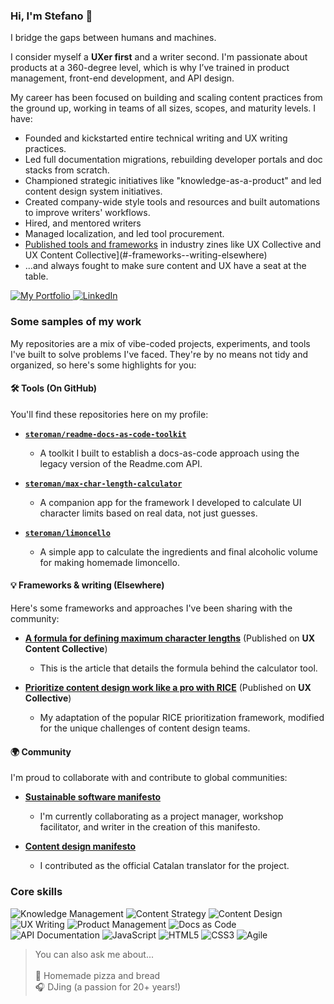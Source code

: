 ### Hi, I'm Stefano 👋

I bridge the gaps between humans and machines.

I consider myself a **UXer first** and a writer second. I'm passionate about products at a 360-degree level, which is why I’ve trained in product management, front-end development, and API design.

My career has been focused on building and scaling content practices from the ground up, working in teams of all sizes, scopes, and maturity levels. I have:

* Founded and kickstarted entire technical writing and UX writing practices.
* Led full documentation migrations, rebuilding developer portals and doc stacks from scratch.
* Championed strategic initiatives like "knowledge-as-a-product" and led content design system initiatives.
* Created company-wide style tools and resources and built automations to improve writers' workflows.
* Hired, and mentored writers
* Managed localization, and led tool procurement.
* [Published tools and frameworks](#-frameworks--writing-elsewhere) in industry zines like UX Collective and UX Content Collective](#-frameworks--writing-elsewhere)
* ...and always fought to make sure content and UX have a seat at the table.

<p align="left">
  <a href="https://stefanoromanelli.notion.site/Stefano-Romanelli-s-portfolio-9d223fbae6244bec8b2e371540ffb5b3?pvs=74" target="_blank">
    <img alt="My Portfolio" src="https://img.shields.io/badge/My_Portfolio-000000?style=for-the-badge&logo=notion&logoColor=white">
  </a>
  <a href="https://www.linkedin.com/in/stefanoromanelli" target="_blank">
    <img alt="LinkedIn" src="https://img.shields.io/badge/LinkedIn-0077B5?style=for-the-badge&logo=linkedin&logoColor=white">
  </a>
</p>

### Some samples of my work

My repositories are a mix of vibe-coded projects, experiments, and tools I've built to solve problems I've faced. They're by no means not tidy and organized, so here's some highlights for you:

#### 🛠️ Tools (On GitHub)

You'll find these repositories here on my profile:

* **[`steroman/readme-docs-as-code-toolkit`](https://github.com/steroman/readme-docs-as-code-toolkit)**
    * A toolkit I built to establish a docs-as-code approach using the legacy version of the Readme.com API.

* **[`steroman/max-char-length-calculator`](https://github.com/steroman/max-char-length-calculator)**
    * A companion app for the framework I developed to calculate UI character limits based on real data, not just guesses.

* **[`steroman/limoncello`](https://github.com/steroman/limoncello)**
    * A simple app to calculate the ingredients and final alcoholic volume for making homemade limoncello.

#### 💡 Frameworks & writing (Elsewhere)

Here's some frameworks and approaches I've been sharing with the community:

* **[A formula for defining maximum character lengths](https://uxcontent.com/a-formula-for-defining-maximum-character-lengths/)** (Published on **UX Content Collective**)
    * This is the article that details the formula behind the calculator tool.

* **[Prioritize content design work like a pro with RICE](https://uxdesign.cc/prioritize-content-design-work-like-a-pro-with-rice-cf5305b6c297)** (Published on **UX Collective**)
    * My adaptation of the popular RICE prioritization framework, modified for the unique challenges of content design teams.

#### 🌍 Community

I'm proud to collaborate with and contribute to global communities:

* [**Sustainable software manifesto**](https://sustainablemanifesto.org/)
    * I'm currently collaborating as a project manager, workshop facilitator, and writer in the creation of this manifesto.

* [**Content design manifesto**](https://thisiscontent.design/)
    * I contributed as the official Catalan translator for the project.

### Core skills

<p align="left">
  <img alt="Knowledge Management" src="https://img.shields.io/badge/Knowledge_Management-4A148C?style=for-the-badge">
  <img alt="Content Strategy" src="https://img.shields.io/badge/Content_Strategy-00796B?style=for-the-badge">
  <img alt="Content Design" src="https://img.shields.io/badge/Content_Design-00796B?style=for-the-badge">
  <img alt="UX Writing" src="https://img.shields.io/badge/UX_Writing-00796B?style=for-the-badge">
  <img alt="Product Management" src="https://img.shields.io/badge/Product_Management-1E88E5?style=for-the-badge">
  <img alt="Docs as Code" src="https://img.shields.io/badge/Docs_as_Code-37474F?style=for-the-badge">
  <img alt="API Documentation" src="https://img.shields.io/badge/API_Documentation-37474F?style=for-the-badge">
  <img alt="JavaScript" src="https://img.shields.io/badge/JavaScript-F7DF1E?style=for-the-badge&logo=javascript&logoColor=black">
  <img alt="HTML5" src="https://img.shields.io/badge/HTML5-E34F26?style=for-the-badge&logo=html5&logoColor=white">
  <img alt="CSS3" src="https://img.shields.io/badge/CSS3-1572B6?style=for-the-badge&logo=css3&logoColor=white">
  <img alt="Agile" src="https://img.shields.io/badge/Agile-1E88E5?style=for-the-badge">
</p>

<blockquote>
  You can also ask me about...
  <br><br>
  🍕 Homemade pizza and bread
  <br>
  🎧 DJing (a passion for 20+ years!)
</blockquote>
